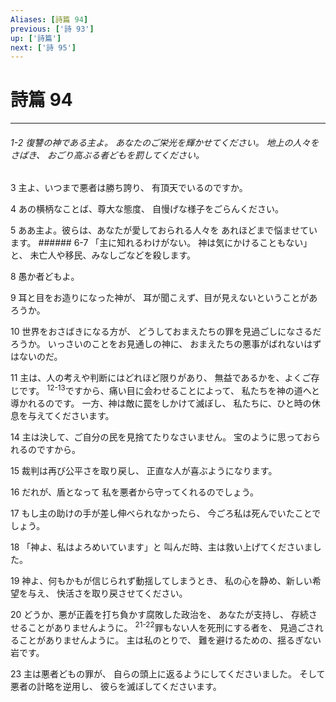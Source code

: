 ```yaml
---
Aliases: [詩篇 94]
previous: ['詩 93']
up: ['詩篇']
next: ['詩 95']
---
```

# 詩篇 94

***
###### 1-2 復讐の神である主よ。 あなたのご栄光を輝かせてください。 地上の人々をさばき、 おごり高ぶる者どもを罰してください。 



3 
主よ、いつまで悪者は勝ち誇り、 有頂天でいるのですか。 



4 
あの横柄なことば、尊大な態度、 自慢げな様子をごらんください。 



5 
ああ主よ。彼らは、あなたが愛しておられる人々を あれほどまで悩ませています。 ###### 6-7 「主に知れるわけがない。 神は気にかけることもない」と、 未亡人や移民、みなしごなどを殺します。 



8 
愚か者どもよ。 



9 
耳と目をお造りになった神が、 耳が聞こえず、目が見えないということがあろうか。 



10 
世界をおさばきになる方が、 どうしておまえたちの罪を見過ごしになさるだろうか。 いっさいのことをお見通しの神に、 おまえたちの悪事がばれないはずはないのだ。 



11 
主は、人の考えや判断にはどれほど限りがあり、 無益であるかを、よくご存じです。 <sup class="versenum">12-13</sup>ですから、痛い目に会わせることによって、 私たちを神の道へと導かれるのです。 一方、神は敵に罠をしかけて滅ぼし、 私たちに、ひと時の休息を与えてくださいます。 



14 
主は決して、ご自分の民を見捨てたりなさいません。 宝のように思っておられるのですから。 



15 
裁判は再び公平さを取り戻し、 正直な人が喜ぶようになります。 



16 
だれが、盾となって 私を悪者から守ってくれるのでしょう。 



17 
もし主の助けの手が差し伸べられなかったら、 今ごろ私は死んでいたことでしょう。 



18 
「神よ、私はよろめいています」と 叫んだ時、主は救い上げてくださいました。 



19 
神よ、何もかもが信じられず動揺してしまうとき、 私の心を静め、新しい希望を与え、 快活さを取り戻させてください。 



20 
どうか、悪が正義を打ち負かす腐敗した政治を、 あなたが支持し、 存続させることがありませんように。 <sup class="versenum">21-22</sup>罪もない人を死刑にする者を、 見過ごされることがありませんように。 主は私のとりで、 難を避けるための、揺るぎない岩です。 



23 
主は悪者どもの罪が、 自らの頭上に返るようにしてくださいました。 そして悪者の計略を逆用し、 彼らを滅ぼしてくださいます。
